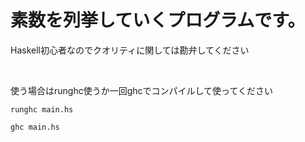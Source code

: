 # 素数を列挙していくプログラムです。
Haskell初心者なのでクオリティに関しては勘弁してください

<br>

使う場合はrunghc使うか一回ghcでコンパイルして使ってください
```console
runghc main.hs
```

```console
ghc main.hs
```

